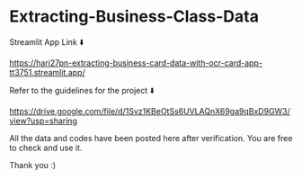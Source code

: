 # Extracting-Business-Class-Data

Streamlit App Link ⬇️

https://hari27pn-extracting-business-card-data-with-ocr-card-app-tt3751.streamlit.app/

Refer to the guidelines for the project ⬇️

https://drive.google.com/file/d/1Svz1KBeOtSs6UVLAQnX69ga9qBxD9GW3/view?usp=sharing

All the data and codes have been posted here after verification.
You are free to check and use it.

Thank you :)
